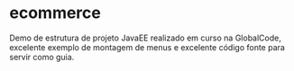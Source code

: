 ecommerce
=========

Demo de estrutura de projeto JavaEE realizado em curso na GlobalCode, excelente exemplo de montagem de menus e excelente código fonte para servir como guia.
